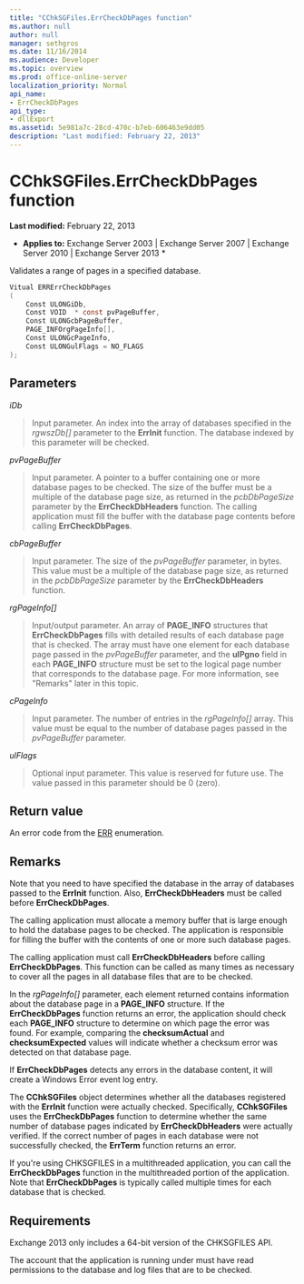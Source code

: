 ```yaml
---
title: "CChkSGFiles.ErrCheckDbPages function"
ms.author: null
author: null
manager: sethgros
ms.date: 11/16/2014
ms.audience: Developer
ms.topic: overview
ms.prod: office-online-server
localization_priority: Normal
api_name:
- ErrCheckDbPages
api_type:
- dllExport
ms.assetid: 5e981a7c-28cd-470c-b7eb-606463e9dd05
description: "Last modified: February 22, 2013"
---
```


# CChkSGFiles.ErrCheckDbPages function

 **Last modified:** February 22, 2013 
  
 * **Applies to:** Exchange Server 2003 | Exchange Server 2007 | Exchange Server 2010 | Exchange Server 2013 * 
  
Validates a range of pages in a specified database. 
  
```cs
Vitual ERRErrCheckDbPages  
(
    Const ULONGiDb,
    Const VOID  * const pvPageBuffer,
    Const ULONGcbPageBuffer,
    PAGE_INFOrgPageInfo[],
    Const ULONGcPageInfo,
    Const ULONGulFlags = NO_FLAGS
);

```

## Parameters

 *iDb* 
  
> Input parameter. An index into the array of databases specified in the  *rgwszDb[]*  parameter to the **ErrInit** function. The database indexed by this parameter will be checked. 
    
 *pvPageBuffer* 
  
> Input parameter. A pointer to a buffer containing one or more database pages to be checked. The size of the buffer must be a multiple of the database page size, as returned in the  *pcbDbPageSize*  parameter by the **ErrCheckDbHeaders** function. The calling application must fill the buffer with the database page contents before calling **ErrCheckDbPages**.
    
 *cbPageBuffer* 
  
> Input parameter. The size of the  *pvPageBuffer*  parameter, in bytes. This value must be a multiple of the database page size, as returned in the  *pcbDbPageSize*  parameter by the **ErrCheckDbHeaders** function. 
    
 *rgPageInfo[]* 
  
> Input/output parameter. An array of **PAGE_INFO** structures that **ErrCheckDbPages** fills with detailed results of each database page that is checked. The array must have one element for each database page passed in the  *pvPageBuffer*  parameter, and the **ulPgno** field in each **PAGE_INFO** structure must be set to the logical page number that corresponds to the database page. For more information, see "Remarks" later in this topic. 
    
 *cPageInfo* 
  
> Input parameter. The number of entries in the  *rgPageInfo[]*  array. This value must be equal to the number of database pages passed in the  *pvPageBuffer*  parameter. 
    
 *ulFlags* 
  
> Optional input parameter. This value is reserved for future use. The value passed in this parameter should be 0 (zero).
    
## Return value

An error code from the [ERR](cchksgfiles-err-enumeration.md) enumeration. 
  
## Remarks

Note that you need to have specified the database in the array of databases passed to the **ErrInit** function. Also, **ErrCheckDbHeaders** must be called before **ErrCheckDbPages**.
  
The calling application must allocate a memory buffer that is large enough to hold the database pages to be checked. The application is responsible for filling the buffer with the contents of one or more such database pages. 
  
The calling application must call **ErrCheckDbHeaders** before calling **ErrCheckDbPages**. This function can be called as many times as necessary to cover all the pages in all database files that are to be checked.
  
In the  *rgPageInfo[]*  parameter, each element returned contains information about the database page in a **PAGE_INFO** structure. If the **ErrCheckDbPages** function returns an error, the application should check each **PAGE_INFO** structure to determine on which page the error was found. For example, comparing the **checksumActual** and **checksumExpected** values will indicate whether a checksum error was detected on that database page. 
  
If **ErrCheckDbPages** detects any errors in the database content, it will create a Windows Error event log entry. 
  
The **CChkSGFiles** object determines whether all the databases registered with the **ErrInit** function were actually checked. Specifically, **CChkSGFiles** uses the **ErrCheckDbPages** function to determine whether the same number of database pages indicated by **ErrCheckDbHeaders** were actually verified. If the correct number of pages in each database were not successfully checked, the **ErrTerm** function returns an error. 
  
If you're using CHKSGFILES in a multithreaded application, you can call the **ErrCheckDbPages** function in the multithreaded portion of the application. Note that **ErrCheckDbPages** is typically called multiple times for each database that is checked. 
  
## Requirements

Exchange 2013 only includes a 64-bit version of the CHKSGFILES API.
  
The account that the application is running under must have read permissions to the database and log files that are to be checked.
  

